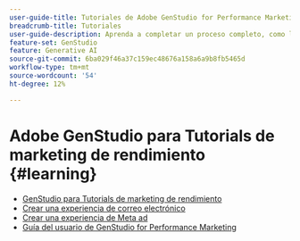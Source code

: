 ```yaml
---
user-guide-title: Tutoriales de Adobe GenStudio for Performance Marketing
breadcrumb-title: Tutoriales
user-guide-description: Aprenda a completar un proceso completo, como la creación de una experiencia de correo electrónico, siguiendo los tutoriales de GenStudio for Performance Marketing.
feature-set: GenStudio
feature: Generative AI
source-git-commit: 6ba029f46a37c159ec48676a158a6a9b8fb5465d
workflow-type: tm+mt
source-wordcount: '54'
ht-degree: 12%

---
```



# Adobe GenStudio para Tutorials de marketing de rendimiento {#learning}

+ [GenStudio para Tutorials de marketing de rendimiento](tutorials.md)
+ [Crear una experiencia de correo electrónico](create-email-experience.md)
+ [Crear una experiencia de Meta ad](create-meta-ad.md)
+ [Guía del usuario de GenStudio for Performance Marketing](https://experienceleague.adobe.com/docs/genstudio/user-guide/home.html)
